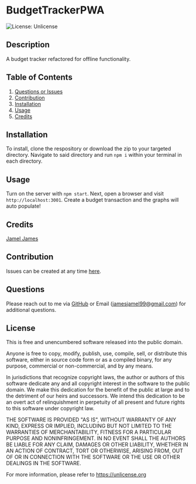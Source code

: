 # BudgetTrackerPWA

![License: Unlicense](https://img.shields.io/badge/license-Unlicense-blue.svg)

## Description

A budget tracker refactored for offline functionality. 

## Table of Contents
1. [Questions or Issues](#Questions)
2. [Contribution](#Contribution)
3. [Installation](#Installation)
4. [Usage](#Usage)
5. [Credits](#Credits)

## Installation
To install, clone the respository or download the zip to your targeted directory. Navigate to said directory and run `npm i` within your terminal in each directory.
## Usage
Turn on the server with `npm start`. Next, open a browser and visit `http://localhost:3001`. Create a budget transaction and the graphs will auto populate!
## Credits
[Jamel James](https://github.com/jrj-sys)
## Contribution 
Issues can be created at any time [here](https://github.com/jrj-sys/BudgetTrackerPWA/issues).
## Questions
Please reach out to me via [GitHub](https://github.com/jrj-sys) or Email (jamesjamel99@gmail.com) for additional questions.
## License
This is free and unencumbered software released into the public domain.

Anyone is free to copy, modify, publish, use, compile, sell, or
distribute this software, either in source code form or as a compiled
binary, for any purpose, commercial or non-commercial, and by any
means.

In jurisdictions that recognize copyright laws, the author or authors
of this software dedicate any and all copyright interest in the
software to the public domain. We make this dedication for the benefit
of the public at large and to the detriment of our heirs and
successors. We intend this dedication to be an overt act of
relinquishment in perpetuity of all present and future rights to this
software under copyright law.

THE SOFTWARE IS PROVIDED "AS IS", WITHOUT WARRANTY OF ANY KIND,
EXPRESS OR IMPLIED, INCLUDING BUT NOT LIMITED TO THE WARRANTIES OF
MERCHANTABILITY, FITNESS FOR A PARTICULAR PURPOSE AND NONINFRINGEMENT.
IN NO EVENT SHALL THE AUTHORS BE LIABLE FOR ANY CLAIM, DAMAGES OR
OTHER LIABILITY, WHETHER IN AN ACTION OF CONTRACT, TORT OR OTHERWISE,
ARISING FROM, OUT OF OR IN CONNECTION WITH THE SOFTWARE OR THE USE OR
OTHER DEALINGS IN THE SOFTWARE.

For more information, please refer to <https://unlicense.org>
